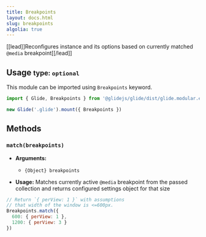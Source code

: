```yaml
---
title: Breakpoints
layout: docs.html
slug: breakpoints
algolia: true
---
```


[[lead]]Reconfigures instance and its options based on currently matched `@media` breakpoint[[/lead]]

## Usage <small>type: `optional`</small>

This module can be imported using `Breakpoints` keyword.

```js
import { Glide, Breakpoints } from '@glidejs/glide/dist/glide.modular.esm'

new Glide('.glide').mount({ Breakpoints })
```

## Methods

### `match(breakpoints)`

- **Arguments:**
  - `{Object} breakpoints`

- **Usage:** Matches currently active `@media` breakpoint from the passed collection and returns configured settings object for that size

```js
// Return `{ perView: 1 }` with assumptions
// that width of the window is <=600px.
Breakpoints.match({
  600: { perView: 1 },
  1200: { perView: 3 }
})
```

